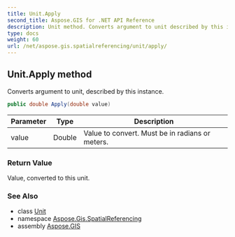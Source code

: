 ```yaml
---
title: Unit.Apply
second_title: Aspose.GIS for .NET API Reference
description: Unit method. Converts argument to unit described by this instance
type: docs
weight: 60
url: /net/aspose.gis.spatialreferencing/unit/apply/
---
```

## Unit.Apply method

Converts argument to unit, described by this instance.

```csharp
public double Apply(double value)
```

| Parameter | Type | Description |
| --- | --- | --- |
| value | Double | Value to convert. Must be in radians or meters. |

### Return Value

Value, converted to this unit.

### See Also

* class [Unit](../)
* namespace [Aspose.Gis.SpatialReferencing](../../unit/)
* assembly [Aspose.GIS](../../../)


